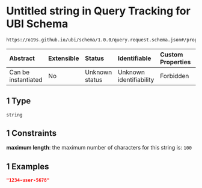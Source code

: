 # Untitled string in Query Tracking for UBI Schema

```txt
https://o19s.github.io/ubi/schema/1.0.0/query.request.schema.json#/properties/query_id/oneOf/1
```



| Abstract            | Extensible | Status         | Identifiable            | Custom Properties | Additional Properties | Access Restrictions | Defined In                                                                                      |
| :------------------ | :--------- | :------------- | :---------------------- | :---------------- | :-------------------- | :------------------ | :---------------------------------------------------------------------------------------------- |
| Can be instantiated | No         | Unknown status | Unknown identifiability | Forbidden         | Allowed               | none                | [query.request.schema.json\*](../../out/1.0.0/query.request.schema.json "open original schema") |

## 1 Type

`string`

## 1 Constraints

**maximum length**: the maximum number of characters for this string is: `100`

## 1 Examples

```json
"1234-user-5678"
```
